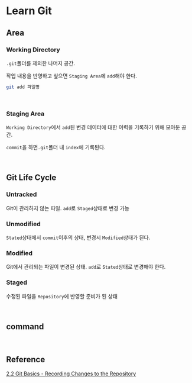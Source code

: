 # Learn Git

## Area

### Working Directory

```.git```폴더를 제외한 나머지 공간.

작업 내용을 반영하고 싶으면 ```Staging Area```에 ```add```해야 한다.

```bash
git add 파일명
```


<br>

### Staging Area

```Working Directory```에서 ```add```된 변경 데이터에 대한 이력을 기록하기 위해 모아둔 공간.

```commit```을 하면```.git```폴더 내 ```index```에 기록된다.

<br>

## Git Life Cycle

### Untracked

Git이 관리하지 않는 파일. ```add```로 ```Staged```상태로 변경 가능

### Unmodified

```Stated```상태에서 ```commit```이후의 상태, 변경시 ```Modified```상태가 된다.


### Modified

Git에서 관리되는 파일이 변경된 상태. ```add```로 ```Stated```상태로 변경해야 한다.

### Staged

수정된 파일을 ```Repository```에 반영할 준비가 된 상태

<br>

## command


<br>


## Reference

[2.2 Git Basics - Recording Changes to the Repository](https://git-scm.com/book/en/v2/Git-Basics-Recording-Changes-to-the-Repository)